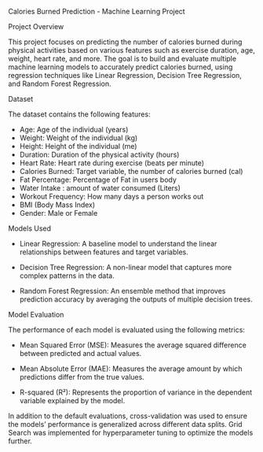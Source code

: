 Calories Burned Prediction - Machine Learning Project

Project Overview

This project focuses on predicting the number of calories burned during physical activities based on various features such as exercise duration, age, weight, heart rate, and more. The goal is to build and evaluate multiple machine learning models to accurately predict calories burned, using regression techniques like Linear Regression, Decision Tree Regression, and Random Forest Regression.

Dataset

The dataset contains the following features:

- Age: Age of the individual (years)
- Weight: Weight of the individual (kg)
- Height: Height of the individual (me)
- Duration: Duration of the physical activity (hours)
- Heart Rate: Heart rate during exercise (beats per minute)
- Calories Burned: Target variable, the number of calories burned (cal)
- Fat Percentage: Percentage of Fat in users body
- Water Intake : amount of water consumed (Liters)
- Workout Frequency: How many days a person works out
- BMI (Body Mass Index)
- Gender: Male or Female 

 Models Used

- Linear Regression: A baseline model to understand the linear relationships between features and target variables.
  
- Decision Tree Regression: A non-linear model that captures more complex patterns in the data.
  
- Random Forest Regression: An ensemble method that improves prediction accuracy by averaging the outputs of multiple decision trees.

Model Evaluation

The performance of each model is evaluated using the following metrics:

- Mean Squared Error (MSE): Measures the average squared difference between predicted and actual values.
  
- Mean Absolute Error (MAE): Measures the average amount by which predictions differ from the true values.
  
- R-squared (R²): Represents the proportion of variance in the dependent variable explained by the model.

In addition to the default evaluations, cross-validation was used to ensure the models’ performance is generalized across different data splits. Grid Search was implemented for hyperparameter tuning to optimize the models further.
